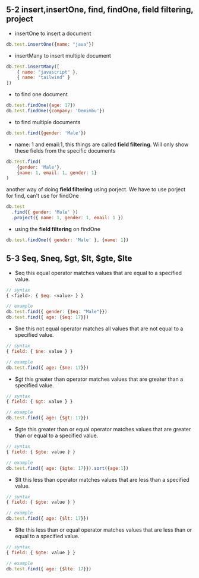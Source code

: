 ## 5-2 insert,insertOne, find, findOne, field filtering, project

- insertOne to insert a document
```js
db.test.insertOne({name: "java"}) 
```
- insertMany to insert multiple document
```js
db.test.insertMany([
    { name: "javascript" },
    { name: "tailwind" }
])
```
- to find one document
```js
db.test.findOne({age: 17})
db.test.findOne({company: 'Demimbu'})
```
- to find multiple documents
```js
db.test.find({gender: 'Male'})
```
- name: 1 and email:1, this things are called **field filtering**. Will only show these fields from the specific documents
```js
db.test.find(
    {gender: 'Male'},
    {name: 1, email: 1, gender: 1}
)
```
another way of doing **field filtering** using porject. We have to use porject for find, can't use for findOne
```js
db.test
  .find({ gender: 'Male' })
  .project({ name: 1, gender: 1, email: 1 })
```
- using the **field filtering** on findOne
```js
db.test.findOne({ gender: 'Male' }, {name: 1})
```
## 5-3 $eq, $neq, $gt, $lt, $gte, $lte
- $eq this equal operator matches values that are equal to a specified value.
```js
// syntax
{ <field>: { $eq: <value> } }

// example
db.test.find({ gender: {$eq: "Male"}})
db.test.find({ age: {$eq: 17}})
```
- $ne this not equal operator matches all values that are not equal to a specified value.
```js
// syntax
{ field: { $ne: value } }

// example
db.test.find({ age: {$ne: 17}})
```
- $gt this greater than operator matches values that are greater than a specified value.
```js
// syntax
{ field: { $gt: value } }

// example
db.test.find({ age: {$gt: 17}})
```
- $gte this greater than or equal operator matches values that are greater than or equal to a specified value.
```js
// syntax
{ field: { $gte: value } }

// example
db.test.find({ age: {$gte: 17}}).sort({age:1})
```
- $lt this less than operator matches values that are less than a specified value.
```js
// syntax
{ field: { $gte: value } }

// example
db.test.find({ age: {$lt: 17}})
```
- $lte this less than or equal operator matches  values that are less than or equal to a specified value.
```js
// syntax
{ field: { $gte: value } }

// example
db.test.find({ age: {$lte: 17}})
```